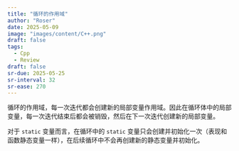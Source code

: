 ```yaml
---
title: "循环的作用域"
author: "Roser"
date: 2025-05-09
image: "images/content/C++.png"
draft: false
tags:
  - Cpp
  - Review
draft: false
sr-due: 2025-05-25
sr-interval: 32
sr-ease: 270
---
```

循环的作用域，每一次迭代都会创建新的局部变量作用域。因此在循环体中的局部变量，每一次迭代结束后都会被销毁，然后在下一次迭代创建新的局部变量。

对于 `static` 变量而言，在循环中的 `static` 变量只会创建并初始化一次（表现和函数静态变量一样），在后续循环中不会再创建新的静态变量并初始化。

